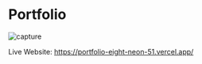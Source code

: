 # Portfolio

![capture](https://github.com/Hadi-Baydoun/Portfolio/assets/106028128/5cb47e6a-30f9-4411-9314-df5e76ec6d42)

Live Website: https://portfolio-eight-neon-51.vercel.app/
